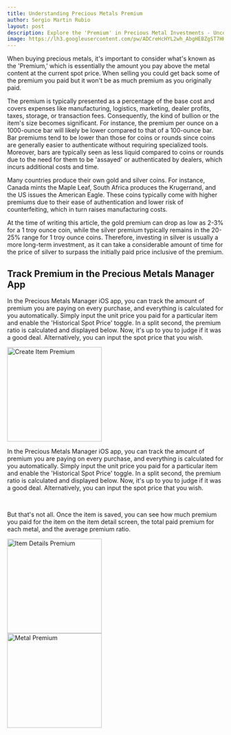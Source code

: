 ```yaml
---
title: Understanding Precious Metals Premium
author: Sergio Martin Rubio
layout: post
description: Explore the 'Premium' in Precious Metal Investments - Uncover the additional cost beyond spot prices when buying and selling precious metals. Learn how premiums vary based on bullion type, size, and authentication methods, influencing your investment's liquidity and potential returns.
image: https://lh3.googleusercontent.com/pw/ADCreHcHYL2wh_AbgHEBZgST7HHq6W_wd8acfHSdvgDdu0wkr48KUIx5-v1cC1-q8yw-F786_rGofFzm7v4JtVN8SRyZslFb5e0I6WttPJBRymVlYw-nDFWxmq1ns0HAJ30Y1--4CkeXIXjT1w687D3QyXKz=w2044-h1362-s-no?authuser=0
---
```


When buying precious metals, it's important to consider what's known as the 'Premium,' which is essentially the amount you pay above the metal content at the current spot price. When selling you could get back some of the premium you paid but it won't be as much premium as you originally paid.

The premium is typically presented as a percentage of the base cost and covers expenses like manufacturing, logistics, marketing, dealer profits, taxes, storage, or transaction fees. Consequently, the kind of bullion or the item's size becomes significant. For instance, the premium per ounce on a 1000-ounce bar will likely be lower compared to that of a 100-ounce bar. Bar premiums tend to be lower than those for coins or rounds since coins are generally easier to authenticate without requiring specialized tools. Moreover, bars are typically seen as less liquid compared to coins or rounds due to the need for them to be 'assayed' or authenticated by dealers, which incurs additional costs and time.

Many countries produce their own gold and silver coins. For instance, Canada mints the Maple Leaf, South Africa produces the Krugerrand, and the US issues the American Eagle. These coins typically come with higher premiums due to their ease of authentication and lower risk of counterfeiting, which in turn raises manufacturing costs.

At the time of writing this article, the gold premium can drop as low as 2-3% for a 1 troy ounce coin, while the silver premium typically remains in the 20-25% range for 1 troy ounce coins. Therefore, investing in silver is usually a more long-term investment, as it can take a considerable amount of time for the price of silver to surpass the initially paid price inclusive of the premium.

## Track Premium in the Precious Metals Manager App

In the Precious Metals Manager iOS app, you can track the amount of premium you are paying on every purchase, and everything is calculated for you automatically. Simply input the unit price you paid for a particular item and enable the 'Historical Spot Price' toggle. In a split second, the premium ratio is calculated and displayed below. Now, it's up to you to judge if it was a good deal. Alternatively, you can input the spot price that you wish.

<div class="row">
    <div class="col-md-4">
        <img class="rounded" width="220" src="https://lh3.googleusercontent.com/pw/ABLVV872QCGXsk9dBoilVlbuJNj9mevYZEBulFh5q6kRjNq0WF6KZGIqwXIH55xRvjKJrSWkkriJFlsgqDsGI4o7-KXYjfnxfD8x2g7xrnF3NJwh5L-TfVd-6djH_QGD6YX4L94uwuaCDJGsWB048esXNjwk=w922-h2000-s-no?authuser=0" alt="Create Item Premium" />
    </div>
    <div class="col-md-8">
        <p>In the Precious Metals Manager iOS app, you can track the amount of premium you are paying on every purchase, and everything is calculated for you automatically. Simply input the unit price you paid for a particular item and enable the 'Historical Spot Price' toggle. In a split second, the premium ratio is calculated and displayed below. Now, it's up to you to judge if it was a good deal. Alternatively, you can input the spot price that you wish.</p>
    </div>
</div>
<br>
<div class="row">
    <div class="col-md-4">
        <p>But that's not all. Once the item is saved, you can see how much premium you paid for the item on the item detail screen, the total paid premium for each metal, and the average premium ratio.</p>
    </div>
    <div class="col-md-4">
        <img class="rounded" width="220" src="https://lh3.googleusercontent.com/pw/ABLVV85pChd0XzpUL5t822ArTKjchzqQ7bHr1cAWNg4Xf6Ckz10gGZl9DZMsvzBnYb2vgVdrdCu1Y1l4b7Q5fTulaNhEizGfw5MN70o5k9vQRrJ3MRc63fwsbldnH0fZ2Sq5Pi9LqYcqJUSOyg9C99YEQpUY=w922-h2000-s-no?authuser=0" alt="Item Details Premium" />
    </div>
     <div class="col-md-4">
        <img class="rounded" width="220" src="https://lh3.googleusercontent.com/pw/ABLVV87gA0QP1pLpzmap4fd_n2Ef8CZe7STZVXdwh86Q5IeMIeghA2OHQhFFsyOaBmGlHIjKAWazXYDq-M6iYKLpI0_KYLIW_dgNIj8iX1xcOBjMhOyyH6c-X2dNoTDf13A4gqNLIiAuwACXJdwazJi9wDDR=w922-h2000-s-no?authuser=0" alt="Metal Premium" />
    </div>
</div>
